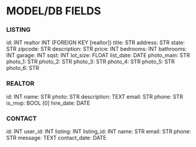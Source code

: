 # MODEL/DB FIELDS

### LISTING

id: INT
realtor INT (FOREIGN KEY [realtor])
title: STR
address: STR
state: STR
zipcode: STR
description: STR
price: INT
bedrooms: INT
bathrooms: INT
garage: INT
sqst: INT
lot_size: FLOAT
list_date: DATE
photo_main: STR
photo_1: STR
photo_2: STR
photo_3: STR
photo_4: STR
photo_5: STR
photo_6: STR


### REALTOR

id: INT
name: STR
photo: STR
description: TEXT
email: STR
phone: STR
is_mvp: BOOL [0]
hire_date: DATE


### CONTACT

id: INT
user_id: INT
listing: INT
listing_id: INT
name: STR
email: STR
phone: STR
message: TEXT
contact_date: DATE